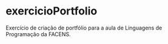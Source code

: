 # exercicioPortfolio
Exercício de criação de portfólio para a aula de Linguagens de Programação da FACENS.

